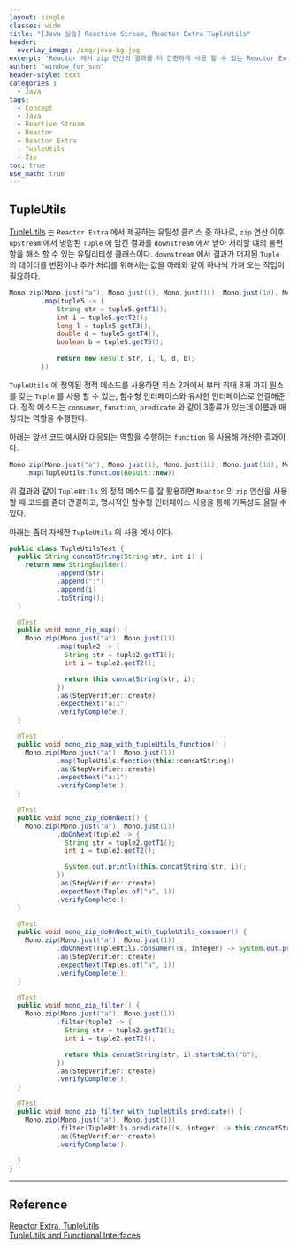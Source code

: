 ```yaml
--- 
layout: single
classes: wide
title: "[Java 실습] Reactive Stream, Reactor Extra TupleUtils"
header:
  overlay_image: /img/java-bg.jpg 
excerpt: 'Reactor 에서 zip 연산의 결과를 더 간편하게 사용 할 수 있는 Reactor Extra 의 TupleUtils 에 대해 알아보자'
author: "window_for_sun"
header-style: text
categories :
  - Java
tags:
  - Concept
  - Java
  - Reactive Stream
  - Reactor
  - Reactor Extra
  - TupleUtils
  - Zip
toc: true 
use_math: true
---  
```


## TupleUtils
[TupleUtils](https://projectreactor.io/docs/extra/release/api/index.html?reactor/function/TupleUtils.html)
는 `Reactor Extra` 에서 제공하는 유틸성 클리스 중 하나로, 
`zip` 연산 이후 `upstream` 에서 병합된 `Tuple` 에 담긴 결과를 `downstream` 에서 받아 처리할 떄의 불편함을 해소 할 수 있는 유틸리티성 클래스이다. 
`downstream` 에서 결과가 머지된 `Tuple` 의 데이터를 변환이나 추가 처리를 위해서는 값을 아래와 같이 하나씩 가져 오는 작업이 필요하다.  

```java
Mono.zip(Mono.just("a"), Mono.just(1), Mono.just(1L), Mono.just(1d), Mono.just(true))
        .map(tuple5 -> {
            String str = tuple5.getT1();
            int i = tuple5.getT2();
            long l = tuple5.getT3();
            double d = tuple5.getT4();
            boolean b = tuple5.getT5();
            
            return new Result(str, i, l, d, b);
        })
```  

`TupleUtils` 에 정의된 정적 메소드를 사용하면 최소 2개에서 부터 최대 8개 까지 원소를 갖는 `Tuple` 를 사용 할 수 있는, 
함수형 인터페이스와 유사한 인터페이스로 연결해준다. 
정적 메소드는 `consumer`, `function`, `predicate` 와 같이 3종류가 있는데 
이름과 매칭되는 역할을 수행한다.  

아래는 앞선 코드 예시와 대응되는 역할을 수행하는 `function` 을 사용해 개선한 결과이다.  

```java
Mono.zip(Mono.just("a"), Mono.just(1), Mono.just(1L), Mono.just(1d), Mono.just(true))
    .map(TupleUtils.function(Result::new))
```  

위 결과와 같이 `TupleUtils` 의 정적 메소드를 잘 활용하면 `Reactor` 의 `zip` 연산을 사용할 때 
코드를 좀더 간결하고, 명시적인 함수형 인터페이스 사용을 통해 가독성도 올릴 수 있다.  

아래는 좀더 자세한 `TupleUtils` 의 사용 예시 이다.  

```java
public class TupleUtilsTest {
  public String concatString(String str, int i) {
    return new StringBuilder()
            .append(str)
            .append(":")
            .append(i)
            .toString();
  }

  @Test
  public void mono_zip_map() {
    Mono.zip(Mono.just("a"), Mono.just(1))
            .map(tuple2 -> {
              String str = tuple2.getT1();
              int i = tuple2.getT2();

              return this.concatString(str, i);
            })
            .as(StepVerifier::create)
            .expectNext("a:1")
            .verifyComplete();
  }

  @Test
  public void mono_zip_map_with_tupleUtils_function() {
    Mono.zip(Mono.just("a"), Mono.just(1))
            .map(TupleUtils.function(this::concatString))
            .as(StepVerifier::create)
            .expectNext("a:1")
            .verifyComplete();
  }

  @Test
  public void mono_zip_doOnNext() {
    Mono.zip(Mono.just("a"), Mono.just(1))
            .doOnNext(tuple2 -> {
              String str = tuple2.getT1();
              int i = tuple2.getT2();

              System.out.println(this.concatString(str, i));
            })
            .as(StepVerifier::create)
            .expectNext(Tuples.of("a", 1))
            .verifyComplete();
  }

  @Test
  public void mono_zip_doOnNext_with_tupleUtils_consumer() {
    Mono.zip(Mono.just("a"), Mono.just(1))
            .doOnNext(TupleUtils.consumer((s, integer) -> System.out.println(this.concatString(s, integer))))
            .as(StepVerifier::create)
            .expectNext(Tuples.of("a", 1))
            .verifyComplete();
  }

  @Test
  public void mono_zip_filter() {
    Mono.zip(Mono.just("a"), Mono.just(1))
            .filter(tuple2 -> {
              String str = tuple2.getT1();
              int i = tuple2.getT2();

              return this.concatString(str, i).startsWith("b");
            })
            .as(StepVerifier::create)
            .verifyComplete();
  }

  @Test
  public void mono_zip_filter_with_tupleUtils_predicate() {
    Mono.zip(Mono.just("a"), Mono.just(1))
            .filter(TupleUtils.predicate((s, integer) -> this.concatString(s, integer).startsWith("b")))
            .as(StepVerifier::create)
            .verifyComplete();

  }
}
```  

---
## Reference
[Reactor Extra, TupleUtils](https://projectreactor.io/docs/extra/release/api/index.html?reactor/function/TupleUtils.html)  
[TupleUtils and Functional Interfaces](https://projectreactor.io/docs/core/release/reference/#extra-tuples)  

